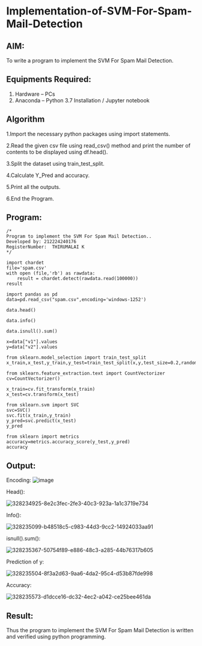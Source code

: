 # Implementation-of-SVM-For-Spam-Mail-Detection

## AIM:
To write a program to implement the SVM For Spam Mail Detection.

## Equipments Required:
1. Hardware – PCs
2. Anaconda – Python 3.7 Installation / Jupyter notebook

## Algorithm
1.Import the necessary python packages using import statements.

2.Read the given csv file using read_csv() method and print the number of contents to be displayed using df.head().

3.Split the dataset using train_test_split.

4.Calculate Y_Pred and accuracy.

5.Print all the outputs.

6.End the Program.

## Program:
```
/*
Program to implement the SVM For Spam Mail Detection..
Developed by: 212224240176
RegisterNumber:  THIRUMALAI K
*/
```
```
import chardet
file='spam.csv'
with open (file,'rb') as rawdata:
    result = chardet.detect(rawdata.read(100000))
result

import pandas as pd
data=pd.read_csv("spam.csv",encoding='windows-1252')

data.head()

data.info()

data.isnull().sum()

x=data["v1"].values
y=data["v2"].values

from sklearn.model_selection import train_test_split
x_train,x_test,y_train,y_test=train_test_split(x,y,test_size=0.2,random_state=0)

from sklearn.feature_extraction.text import CountVectorizer
cv=CountVectorizer()

x_train=cv.fit_transform(x_train)
x_test=cv.transform(x_test)

from sklearn.svm import SVC
svc=SVC()
svc.fit(x_train,y_train)
y_pred=svc.predict(x_test)
y_pred

from sklearn import metrics
accuracy=metrics.accuracy_score(y_test,y_pred)
accuracy
```

## Output:
Encoding:
![image](https://github.com/user-attachments/assets/8dfa1bff-519f-4a4b-a223-79587b8bb356)

Head():

![328234925-8e2c3fec-2fe3-40c3-923a-1a1c3719e734](https://github.com/user-attachments/assets/9cb8ac2e-320c-4f92-8da5-e4e65740a7ea)

Info():

![328235099-b48518c5-c983-44d3-9cc2-14924033aa91](https://github.com/user-attachments/assets/f938eaee-c186-42da-b709-9c4d436a5ebb)

isnull().sum():

![328235367-50754f89-e886-48c3-a285-44b76317b605](https://github.com/user-attachments/assets/91fa8710-ecf8-4bb7-9a01-9996ec1fe400)

Prediction of y:


![328235504-8f3a2d63-9aa6-4da2-95c4-d53b87fde998](https://github.com/user-attachments/assets/bc8c2f58-16bf-440a-a90d-cfe3b4f812f5)


Accuracy:

![328235573-d1dcce16-dc32-4ec2-a042-ce25bee461da](https://github.com/user-attachments/assets/6a53acb6-7d89-4fac-a417-b79329383dc6)



## Result:
Thus the program to implement the SVM For Spam Mail Detection is written and verified using python programming.
